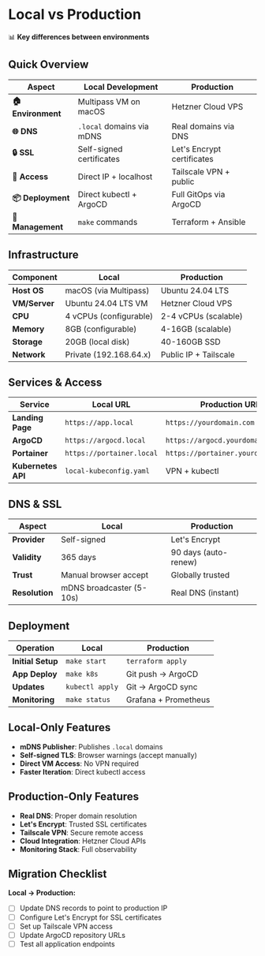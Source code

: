 # Local vs Production

📊 **Key differences between environments**

## Quick Overview

| Aspect             | **Local Development**     | **Production**             |
| ------------------ | ------------------------- | -------------------------- |
| **🏠 Environment** | Multipass VM on macOS     | Hetzner Cloud VPS          |
| **🌐 DNS**         | `.local` domains via mDNS | Real domains via DNS       |
| **🔒 SSL**         | Self-signed certificates  | Let's Encrypt certificates |
| **🚪 Access**      | Direct IP + localhost     | Tailscale VPN + public     |
| **📦 Deployment**  | Direct kubectl + ArgoCD   | Full GitOps via ArgoCD     |
| **🔧 Management**  | `make` commands           | Terraform + Ansible        |

## Infrastructure

| Component     | **Local**              | **Production**        |
| ------------- | ---------------------- | --------------------- |
| **Host OS**   | macOS (via Multipass)  | Ubuntu 24.04 LTS      |
| **VM/Server** | Ubuntu 24.04 LTS VM    | Hetzner Cloud VPS     |
| **CPU**       | 4 vCPUs (configurable) | 2-4 vCPUs (scalable)  |
| **Memory**    | 8GB (configurable)     | 4-16GB (scalable)     |
| **Storage**   | 20GB (local disk)      | 40-160GB SSD          |
| **Network**   | Private (192.168.64.x) | Public IP + Tailscale |

## Services & Access

| Service            | **Local URL**             | **Production URL**                 |
| ------------------ | ------------------------- | ---------------------------------- |
| **Landing Page**   | `https://app.local`       | `https://yourdomain.com`           |
| **ArgoCD**         | `https://argocd.local`    | `https://argocd.yourdomain.com`    |
| **Portainer**      | `https://portainer.local` | `https://portainer.yourdomain.com` |
| **Kubernetes API** | `local-kubeconfig.yaml`   | VPN + kubectl                      |

## DNS & SSL

| Aspect         | **Local**                | **Production**       |
| -------------- | ------------------------ | -------------------- |
| **Provider**   | Self-signed              | Let's Encrypt        |
| **Validity**   | 365 days                 | 90 days (auto-renew) |
| **Trust**      | Manual browser accept    | Globally trusted     |
| **Resolution** | mDNS broadcaster (5-10s) | Real DNS (instant)   |

## Deployment

| Operation         | **Local**       | **Production**       |
| ----------------- | --------------- | -------------------- |
| **Initial Setup** | `make start`    | `terraform apply`    |
| **App Deploy**    | `make k8s`      | Git push → ArgoCD    |
| **Updates**       | `kubectl apply` | Git → ArgoCD sync    |
| **Monitoring**    | `make status`   | Grafana + Prometheus |

## Local-Only Features

- **mDNS Publisher**: Publishes `.local` domains
- **Self-signed TLS**: Browser warnings (accept manually)
- **Direct VM Access**: No VPN required
- **Faster Iteration**: Direct kubectl access

## Production-Only Features

- **Real DNS**: Proper domain resolution
- **Let's Encrypt**: Trusted SSL certificates
- **Tailscale VPN**: Secure remote access
- **Cloud Integration**: Hetzner Cloud APIs
- **Monitoring Stack**: Full observability

## Migration Checklist

**Local → Production:**

- [ ] Update DNS records to point to production IP
- [ ] Configure Let's Encrypt for SSL certificates
- [ ] Set up Tailscale VPN access
- [ ] Update ArgoCD repository URLs
- [ ] Test all application endpoints
